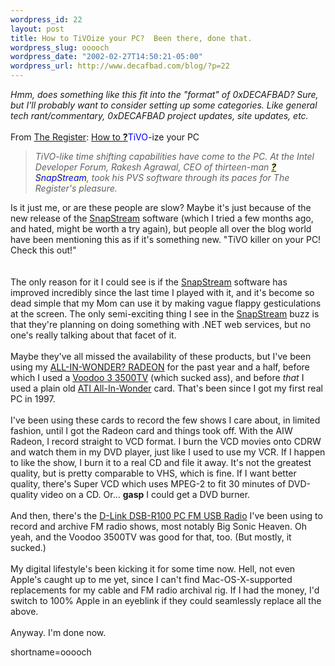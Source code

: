 ```yaml
--- 
wordpress_id: 22
layout: post
title: How to TiVOize your PC?  Been there, done that.
wordpress_slug: ooooch
wordpress_date: "2002-02-27T14:50:21-05:00"
wordpress_url: http://www.decafbad.com/blog/?p=22
---
```

<i>Hmm, does something like this fit into the "format" of 0xDECAFBAD?  Sure, but I'll probably want to consider setting up some categories.  Like general tech rant/commentary, 0xDECAFBAD project updates, site updates, etc.</i>
<br /><br />
From <a href="http://www.theregister.co.uk">The Register</a>: <a href="http://www.theregister.co.uk/content/54/24222.html">How to <span style='background : #FFFFCE;'><a href="http://www.decafbad.com/twiki/bin/edit/Main/TiVO?topicparent=Main.FilterData"><b>?</b></a><font color="#0000FF">TiVO</font></span>-ize your PC</a><blockquote><i>TiVO-like time shifting capabilities have come to the PC. At the Intel Developer Forum, Rakesh Agrawal, CEO of thirteen-man <span style='background : #FFFFCE;'><a href="http://www.decafbad.com/twiki/bin/edit/Main/SnapStream?topicparent=Main.FilterData"><b>?</b></a><font color="#0000FF">SnapStream</font></span>, took his PVS software through its paces for The Register's pleasure.</i></blockquote>Is it just me, or are these people are slow?  Maybe it's just because of the new release of the <a href="http://www.snapstream.com">SnapStream</a> software (which I tried a few months ago, and hated, might be worth a try again), but people all over the blog world have been mentioning this as if it's something new.  "TiVO killer on your PC!  Check this out!"  
<br /><br />
The only reason for it I could see is if the <a href="http://www.snapstream.com">SnapStream</a> software has improved incredibly since the last time I played with it, and it's become so dead simple that my Mom can use it by making vague flappy gesticulations at the screen.  The only semi-exciting thing I see in the <a href="http://www.snapstream.com">SnapStream</a> buzz is that they're planning on doing something with .NET web services, but no one's really talking about that facet of it.
<br /><br />
Maybe they've all missed the availability of these products, but I've been using my <a href="http://www.ati.com/na/pages/products/pc/aiw_radeon/index.html">ALL-IN-WONDER? RADEON</a> for the past year and a half, before which I used a <a href="http://www.riva3d.com/3500/">Voodoo 3 3500TV</a> (which sucked ass), and before <i>that</i> I used a plain old <a href="http://www.ati.com/na/pages/products/pc/aiw/index.html">ATI All-In-Wonder</a> card.  That's been since I got my first real PC in 1997.
<br /><br />
I've been using these cards to record the few shows I care about, in limited fashion, until I got the Radeon card and things took off.  With the AIW Radeon, I record straight to VCD format.  I burn the VCD movies onto CDRW and watch them in my DVD player, just like I used to use my VCR.  If I happen to like the show, I burn it to a real CD and file it away.  It's not the greatest quality, but is pretty comparable to VHS, which is fine.  If I want better quality, there's Super VCD which uses MPEG-2 to fit 30 minutes of DVD-quality video on a CD.  Or...  <strong>gasp</strong> I could get a DVD burner.
<br /><br />
And then, there's the <a href="http://www.dlink.com/products/usb/dsbr100/">D-Link DSB-R100 PC FM USB Radio</a> I've been using to record and archive FM radio shows, most notably Big Sonic Heaven.  Oh yeah, and the Voodoo 3500TV was good for that, too.  (But mostly, it sucked.)
<br /><br />
My digital lifestyle's been kicking it for some time now.  Hell, not even Apple's caught up to me yet, since I can't find Mac-OS-X-supported replacements for my cable and FM radio archival rig.  If I had the money, I'd switch to 100% Apple in an eyeblink if they could seamlessly replace all the above.
<br /><br />
Anyway.  I'm done now.
<!--more-->
shortname=ooooch
